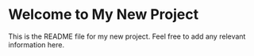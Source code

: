 # Welcome to My New Project

This is the README file for my new project. Feel free to add any relevant information here.